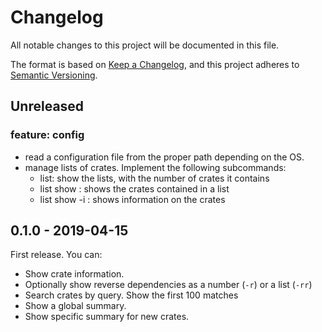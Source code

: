 # Changelog
All notable changes to this project will be documented in this file.

The format is based on [Keep a Changelog](https://keepachangelog.com/en/1.0.0/),
and this project adheres to [Semantic Versioning](https://semver.org/spec/v2.0.0.html).

## Unreleased

### feature: config

- read a configuration file from the proper path depending on the OS.
- manage lists of crates. Implement the following subcommands:
  - list: show the lists, with the number of crates it contains
  - list show <list> : shows the crates contained in a list
  - list show <list> -i : shows information on the crates


## 0.1.0 - 2019-04-15
First release. You can:

- Show crate information.
- Optionally show reverse dependencies as a number (`-r`) or a list (`-rr`)
- Search crates by query. Show the first 100 matches
- Show a global summary.
- Show specific summary for new crates.

